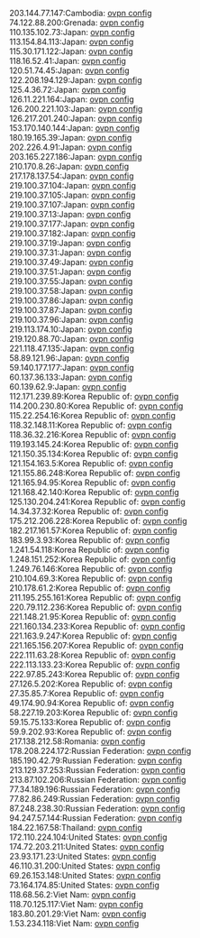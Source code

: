 203.144.77.147:Cambodia: [ovpn config](vpn/203_144_77_147.ovpn)  
74.122.88.200:Grenada: [ovpn config](vpn/74_122_88_200.ovpn)  
110.135.102.73:Japan: [ovpn config](vpn/110_135_102_73.ovpn)  
113.154.84.113:Japan: [ovpn config](vpn/113_154_84_113.ovpn)  
115.30.171.122:Japan: [ovpn config](vpn/115_30_171_122.ovpn)  
118.16.52.41:Japan: [ovpn config](vpn/118_16_52_41.ovpn)  
120.51.74.45:Japan: [ovpn config](vpn/120_51_74_45.ovpn)  
122.208.194.129:Japan: [ovpn config](vpn/122_208_194_129.ovpn)  
125.4.36.72:Japan: [ovpn config](vpn/125_4_36_72.ovpn)  
126.11.221.164:Japan: [ovpn config](vpn/126_11_221_164.ovpn)  
126.200.221.103:Japan: [ovpn config](vpn/126_200_221_103.ovpn)  
126.217.201.240:Japan: [ovpn config](vpn/126_217_201_240.ovpn)  
153.170.140.144:Japan: [ovpn config](vpn/153_170_140_144.ovpn)  
180.19.165.39:Japan: [ovpn config](vpn/180_19_165_39.ovpn)  
202.226.4.91:Japan: [ovpn config](vpn/202_226_4_91.ovpn)  
203.165.227.186:Japan: [ovpn config](vpn/203_165_227_186.ovpn)  
210.170.8.26:Japan: [ovpn config](vpn/210_170_8_26.ovpn)  
217.178.137.54:Japan: [ovpn config](vpn/217_178_137_54.ovpn)  
219.100.37.104:Japan: [ovpn config](vpn/219_100_37_104.ovpn)  
219.100.37.105:Japan: [ovpn config](vpn/219_100_37_105.ovpn)  
219.100.37.107:Japan: [ovpn config](vpn/219_100_37_107.ovpn)  
219.100.37.13:Japan: [ovpn config](vpn/219_100_37_13.ovpn)  
219.100.37.177:Japan: [ovpn config](vpn/219_100_37_177.ovpn)  
219.100.37.182:Japan: [ovpn config](vpn/219_100_37_182.ovpn)  
219.100.37.19:Japan: [ovpn config](vpn/219_100_37_19.ovpn)  
219.100.37.31:Japan: [ovpn config](vpn/219_100_37_31.ovpn)  
219.100.37.49:Japan: [ovpn config](vpn/219_100_37_49.ovpn)  
219.100.37.51:Japan: [ovpn config](vpn/219_100_37_51.ovpn)  
219.100.37.55:Japan: [ovpn config](vpn/219_100_37_55.ovpn)  
219.100.37.58:Japan: [ovpn config](vpn/219_100_37_58.ovpn)  
219.100.37.86:Japan: [ovpn config](vpn/219_100_37_86.ovpn)  
219.100.37.87:Japan: [ovpn config](vpn/219_100_37_87.ovpn)  
219.100.37.96:Japan: [ovpn config](vpn/219_100_37_96.ovpn)  
219.113.174.10:Japan: [ovpn config](vpn/219_113_174_10.ovpn)  
219.120.88.70:Japan: [ovpn config](vpn/219_120_88_70.ovpn)  
221.118.47.135:Japan: [ovpn config](vpn/221_118_47_135.ovpn)  
58.89.121.96:Japan: [ovpn config](vpn/58_89_121_96.ovpn)  
59.140.177.177:Japan: [ovpn config](vpn/59_140_177_177.ovpn)  
60.137.36.133:Japan: [ovpn config](vpn/60_137_36_133.ovpn)  
60.139.62.9:Japan: [ovpn config](vpn/60_139_62_9.ovpn)  
112.171.239.89:Korea Republic of: [ovpn config](vpn/112_171_239_89.ovpn)  
114.200.230.80:Korea Republic of: [ovpn config](vpn/114_200_230_80.ovpn)  
115.22.254.16:Korea Republic of: [ovpn config](vpn/115_22_254_16.ovpn)  
118.32.148.11:Korea Republic of: [ovpn config](vpn/118_32_148_11.ovpn)  
118.36.32.216:Korea Republic of: [ovpn config](vpn/118_36_32_216.ovpn)  
119.193.145.24:Korea Republic of: [ovpn config](vpn/119_193_145_24.ovpn)  
121.150.35.134:Korea Republic of: [ovpn config](vpn/121_150_35_134.ovpn)  
121.154.163.5:Korea Republic of: [ovpn config](vpn/121_154_163_5.ovpn)  
121.155.86.248:Korea Republic of: [ovpn config](vpn/121_155_86_248.ovpn)  
121.165.94.95:Korea Republic of: [ovpn config](vpn/121_165_94_95.ovpn)  
121.168.42.140:Korea Republic of: [ovpn config](vpn/121_168_42_140.ovpn)  
125.130.204.241:Korea Republic of: [ovpn config](vpn/125_130_204_241.ovpn)  
14.34.37.32:Korea Republic of: [ovpn config](vpn/14_34_37_32.ovpn)  
175.212.206.228:Korea Republic of: [ovpn config](vpn/175_212_206_228.ovpn)  
182.217.161.57:Korea Republic of: [ovpn config](vpn/182_217_161_57.ovpn)  
183.99.3.93:Korea Republic of: [ovpn config](vpn/183_99_3_93.ovpn)  
1.241.54.118:Korea Republic of: [ovpn config](vpn/1_241_54_118.ovpn)  
1.248.151.252:Korea Republic of: [ovpn config](vpn/1_248_151_252.ovpn)  
1.249.76.146:Korea Republic of: [ovpn config](vpn/1_249_76_146.ovpn)  
210.104.69.3:Korea Republic of: [ovpn config](vpn/210_104_69_3.ovpn)  
210.178.61.2:Korea Republic of: [ovpn config](vpn/210_178_61_2.ovpn)  
211.195.255.161:Korea Republic of: [ovpn config](vpn/211_195_255_161.ovpn)  
220.79.112.236:Korea Republic of: [ovpn config](vpn/220_79_112_236.ovpn)  
221.148.21.95:Korea Republic of: [ovpn config](vpn/221_148_21_95.ovpn)  
221.160.134.233:Korea Republic of: [ovpn config](vpn/221_160_134_233.ovpn)  
221.163.9.247:Korea Republic of: [ovpn config](vpn/221_163_9_247.ovpn)  
221.165.156.207:Korea Republic of: [ovpn config](vpn/221_165_156_207.ovpn)  
222.111.63.28:Korea Republic of: [ovpn config](vpn/222_111_63_28.ovpn)  
222.113.133.23:Korea Republic of: [ovpn config](vpn/222_113_133_23.ovpn)  
222.97.85.243:Korea Republic of: [ovpn config](vpn/222_97_85_243.ovpn)  
27.126.5.202:Korea Republic of: [ovpn config](vpn/27_126_5_202.ovpn)  
27.35.85.7:Korea Republic of: [ovpn config](vpn/27_35_85_7.ovpn)  
49.174.90.94:Korea Republic of: [ovpn config](vpn/49_174_90_94.ovpn)  
58.227.19.203:Korea Republic of: [ovpn config](vpn/58_227_19_203.ovpn)  
59.15.75.133:Korea Republic of: [ovpn config](vpn/59_15_75_133.ovpn)  
59.9.202.93:Korea Republic of: [ovpn config](vpn/59_9_202_93.ovpn)  
217.138.212.58:Romania: [ovpn config](vpn/217_138_212_58.ovpn)  
178.208.224.172:Russian Federation: [ovpn config](vpn/178_208_224_172.ovpn)  
185.190.42.79:Russian Federation: [ovpn config](vpn/185_190_42_79.ovpn)  
213.129.37.253:Russian Federation: [ovpn config](vpn/213_129_37_253.ovpn)  
213.87.102.206:Russian Federation: [ovpn config](vpn/213_87_102_206.ovpn)  
77.34.189.196:Russian Federation: [ovpn config](vpn/77_34_189_196.ovpn)  
77.82.86.249:Russian Federation: [ovpn config](vpn/77_82_86_249.ovpn)  
87.248.238.30:Russian Federation: [ovpn config](vpn/87_248_238_30.ovpn)  
94.247.57.144:Russian Federation: [ovpn config](vpn/94_247_57_144.ovpn)  
184.22.167.58:Thailand: [ovpn config](vpn/184_22_167_58.ovpn)  
172.110.224.104:United States: [ovpn config](vpn/172_110_224_104.ovpn)  
174.72.203.211:United States: [ovpn config](vpn/174_72_203_211.ovpn)  
23.93.171.23:United States: [ovpn config](vpn/23_93_171_23.ovpn)  
46.110.31.200:United States: [ovpn config](vpn/46_110_31_200.ovpn)  
69.26.153.148:United States: [ovpn config](vpn/69_26_153_148.ovpn)  
73.164.174.85:United States: [ovpn config](vpn/73_164_174_85.ovpn)  
118.68.56.2:Viet Nam: [ovpn config](vpn/118_68_56_2.ovpn)  
118.70.125.117:Viet Nam: [ovpn config](vpn/118_70_125_117.ovpn)  
183.80.201.29:Viet Nam: [ovpn config](vpn/183_80_201_29.ovpn)  
1.53.234.118:Viet Nam: [ovpn config](vpn/1_53_234_118.ovpn)  
